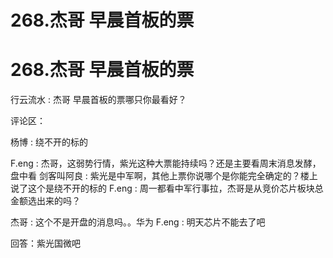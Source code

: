 # 268.杰哥 早晨首板的票

# 268.杰哥 早晨首板的票

行云流水 : 杰哥 早晨首板的票哪只你最看好？

评论区：

杨博 : 绕不开的标的

F.eng : 杰哥，这弱势行情，紫光这种大票能持续吗？还是主要看周末消息发酵，盘中看 剑客叫阿良 : 紫光是中军啊，其他上票你说哪个是你能完全确定的？楼上说了这个是绕不开的标的 F.eng : 周一都看中军行事拉，杰哥是从竞价芯片板块总金额选出来的吗？

杰哥 : 这个不是开盘的消息吗。。华为 F.eng : 明天芯片不能去了吧

回答：紫光国微吧
